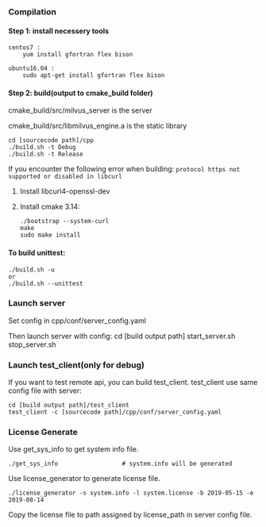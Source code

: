 ### Compilation
#### Step 1: install necessery tools

    centos7 : 
        yum install gfortran flex bison
        
    ubuntu16.04 : 
        sudo apt-get install gfortran flex bison

#### Step 2: build(output to cmake_build folder)
cmake_build/src/milvus_server is the server

cmake_build/src/libmilvus_engine.a is the static library

    cd [sourcecode path]/cpp
    ./build.sh -t Debug
    ./build.sh -t Release

If you encounter the following error when building:
`protocol https not supported or disabled in libcurl`

1. Install libcurl4-openssl-dev

2. Install cmake 3.14: 

   ```
   ./bootstrap --system-curl 
   make 
   sudo make install
   ```

#### To build unittest:

    ./build.sh -u
    or
    ./build.sh --unittest

### Launch server
Set config in cpp/conf/server_config.yaml

Then launch server with config:
    cd [build output path]
    start_server.sh
    stop_server.sh

### Launch test_client(only for debug)
If you want to test remote api, you can build test_client.
test_client use same config file with server:

    cd [build output path]/test_client
    test_client -c [sourcecode path]/cpp/conf/server_config.yaml

### License Generate
Use get_sys_info to get system info file.

    ./get_sys_info                  # system.info will be generated

Use license_generator to generate license file.

    ./license_generator -s system.info -l system.license -b 2019-05-15 -e 2019-08-14                 

Copy the license file to path assigned by license_path in server config file.